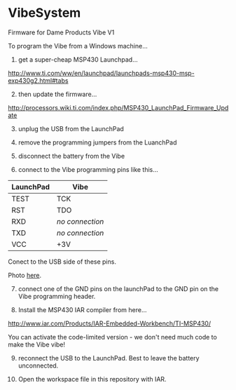 VibeSystem
==========

Firmware for Dame Products Vibe V1

To program the Vibe from a Windows machine...

1. get a super-cheap MSP430 Launchpad...

http://www.ti.com/ww/en/launchpad/launchpads-msp430-msp-exp430g2.html#tabs

2. then update the firmware...

http://processors.wiki.ti.com/index.php/MSP430_LaunchPad_Firmware_Update

3. unplug the USB from the LaunchPad

4. remove the programming jumpers from the LuanchPad

5. disconnect the battery from the Vibe

6. connect to the Vibe programming pins like this...

LaunchPad|Vibe
---------|----
TEST|TCK
RST|TDO
RXD|_no connection_
TXD|_no connection_
VCC|+3V

Conect to the USB side of these pins.

Photo <a href="Programming%20Connections.jpg">here</a>.



7. connect one of the GND pins on the launchPad to the GND pin on the Vibe programming header.

8. Install the MSP430 IAR compiler from here...

http://www.iar.com/Products/IAR-Embedded-Workbench/TI-MSP430/

You can activate the code-limited version - we don't need much code to make the Vibe vibe!

9. reconnect the USB to the LaunchPad. Best to leave the battery unconnected.

10. Open the workspace file in this repository with IAR. 

